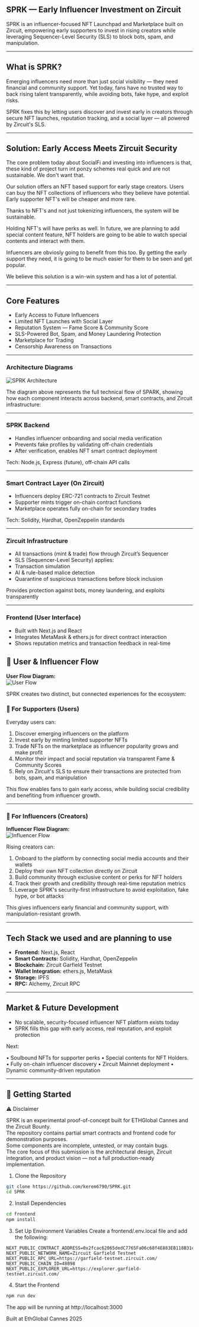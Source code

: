 ## SPRK — Early Influencer Investment on Zircuit

SPRK is an influencer-focused NFT Launchpad and Marketplace built on Zircuit, empowering early supporters to invest in rising creators while leveraging Sequencer-Level Security (SLS) to block bots, spam, and manipulation.

___

## What is SPRK?

Emerging influencers need more than just social visibility — they need financial and community support. Yet today, fans have no trusted way to back rising talent transparently, while avoiding bots, fake hype, and exploit risks.

SPRK fixes this by letting users discover and invest early in creators through secure NFT launches, reputation tracking, and a social layer — all powered by Zircuit's SLS.

___

## Solution: Early Access Meets Zircuit Security

The core problem today about SocialFi and investing into influencers is that, these kind of project turn int ponzy schemes real quick and are not sustainable. We don't want that.

Our solution offers an NFT based support for early stage creators. Users can buy the 
NFT collections of influencers who they believe have potential. Early supporter NFT's will 
be cheaper and more rare. 

Thanks to NFT's and not just tokenizing influencers, the system will be sustainable.

Holding NFT's will have perks as well. In future, we are planning to add special content
feature, NFT holders are going to be able to watch special contents and interact with them. 

Infuencers are obviosly going to benefit from this too. By getting the early support they need, it is going to be much easier for them to be seen and get popular. 

We believe this solution is a win-win system and has a lot of potential.
___

## Core Features

- Early Access to Future Influencers
- Limited NFT Launches with Social Layer
- Reputation System — Fame Score & Community Score
- SLS-Powered Bot, Spam, and Money Laundering Protection
- Marketplace for Trading
- Censorship Awareness on Transactions

___


### Architecture Diagrams

![SPRK Architecture](frontend/public/diagram.png)

The diagram above represents the full technical flow of SPARK, showing how each component interacts across backend, smart contracts, and Zircuit infrastructure:

___

### SPRK Backend
-	Handles influencer onboarding and social media verification
-	Prevents fake profiles by validating off-chain credentials
-	After verification, enables NFT smart contract deployment

Tech: Node.js, Express (future), off-chain API calls

___

### Smart Contract Layer (On Zircuit)
-	Influencers deploy ERC-721 contracts to Zircuit Testnet
-	Supporter mints trigger on-chain contract functions
-	Marketplace operates fully on-chain for secondary trades

Tech: Solidity, Hardhat, OpenZeppelin standards

___

### Zircuit Infrastructure
-	All transactions (mint & trade) flow through Zircuit’s Sequencer
-	SLS (Sequencer-Level Security) applies:
- Transaction simulation
- AI & rule-based malice detection
- Quarantine of suspicious transactions before block inclusion

Provides protection against bots, money laundering, and exploits transparently

___

### Frontend (User Interface)
-	Built with Next.js and React
-	Integrates MetaMask & ethers.js for direct contract interaction
-	Shows reputation metrics and transaction feedback in real-time


## 👥 User & Influencer Flow

**User Flow Diagram:**  
![User Flow](frontend/public/user_flow1.png)

SPRK creates two distinct, but connected experiences for the ecosystem:

### 🚀 For Supporters (Users)
Everyday users can:

1. Discover emerging influencers on the platform  
2. Invest early by minting limited supporter NFTs  
3. Trade NFTs on the marketplace as influencer popularity grows and make profit  
4. Monitor their impact and social reputation via transparent Fame & Community Scores  
5. Rely on Zircuit's SLS to ensure their transactions are protected from bots, spam, and manipulation  

This flow enables fans to gain early access, while building social credibility and benefiting from influencer growth.



---

### 🎤 For Influencers (Creators)

**Influencer Flow Diagram:**  
![Influencer Flow](frontend/public/influencer_flow.png) 

Rising creators can:

1. Onboard to the platform by connecting social media accounts and their wallets
2. Deploy their own NFT collection directly on Zircuit  
3. Build community through exclusive content or perks for NFT holders  
4. Track their growth and credibility through real-time reputation metrics  
5. Leverage SPRK's security-first infrastructure to avoid exploitation, fake hype, or bot attacks  

This gives influencers early financial and community support, with manipulation-resistant growth.

___

## Tech Stack we used and are planning to use

- **Frontend:** Next.js, React
- **Smart Contracts:** Solidity, Hardhat, OpenZeppelin
- **Blockchain:** Zircuit Garfield Testnet
- **Wallet Integration:** ethers.js, MetaMask
- **Storage:** IPFS
- **RPC:** Alchemy, Zircuit RPC

___

## Market & Future Development

- No scalable, security-focused influencer NFT platform exists today
- SPRK fills this gap with early access, real reputation, and exploit protection

Next:

• Soulbound NFTs for supporter perks
• Special contents for NFT Holders. 
• Fully on-chain influencer discovery
• Zircuit Mainnet deployment
• Dynamic community-driven reputation

___


## 🚀 Getting Started

⚠️ Disclaimer

SPRK is an experimental proof-of-concept built for ETHGlobal Cannes and the Zircuit Bounty.  
The repository contains partial smart contracts and frontend code for demonstration purposes.  
Some components are incomplete, untested, or may contain bugs.  
The core focus of this submission is the architectural design, Zircuit integration, and product vision — not a full production-ready implementation.

1. Clone the Repository
```bash
git clone https://github.com/kerem6790/SPRK.git
cd SPRK
```

2. Install Dependencies
```bash
cd frontend
npm install
```

3. Set Up Environment Variables
Create a frontend/.env.local file and add the following:
```env
NEXT_PUBLIC_CONTRACT_ADDRESS=0x2fcac62065dedC7765Fa06c68f4E883EB118B31c
NEXT_PUBLIC_NETWORK_NAME=Zircuit Garfield Testnet
NEXT_PUBLIC_RPC_URL=https://garfield-testnet.zircuit.com/
NEXT_PUBLIC_CHAIN_ID=48898
NEXT_PUBLIC_EXPLORER_URL=https://explorer.garfield-testnet.zircuit.com/
```

4. Start the Frontend
```bash
npm run dev
```
The app will be running at http://localhost:3000


Built at EthGlobal Cannes 2025

